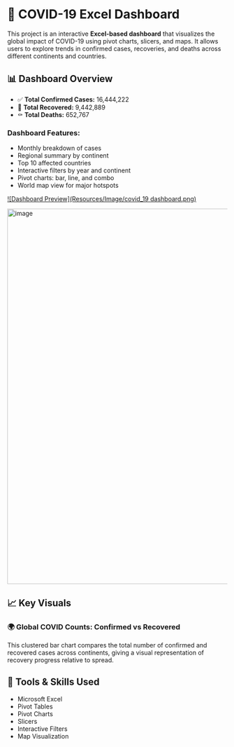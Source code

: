 # 🦠 COVID-19 Excel Dashboard
This project is an interactive **Excel-based dashboard** that visualizes the global impact of COVID-19 using pivot charts, slicers, and maps. It allows users to explore trends in confirmed cases, recoveries, and deaths across different continents and countries.


## 📊 Dashboard Overview

- ✅ **Total Confirmed Cases:** 16,444,222  
- 💉 **Total Recovered:** 9,442,889  
- ⚰️ **Total Deaths:** 652,767  

### Dashboard Features:
- Monthly breakdown of cases
- Regional summary by continent
- Top 10 affected countries
- Interactive filters by year and continent
- Pivot charts: bar, line, and combo
- World map view for major hotspots

[![Dashboard Preview](Resources/Image/covid_19 dashboard.png)](https://github.com/Mohit-kr-singh/Covid_19_Dashboard/blob/512174497f52f5199815d5c2754f45a884754900/Resources/Image/covid_19%20dashboard.png)

<img width="1887" height="857" alt="image" src="https://github.com/user-attachments/assets/b65cf753-d7a1-4764-8770-e030c4d0b2cc" />

## 📈 Key Visuals

### 🌍 Global COVID Counts: Confirmed vs Recovered

This clustered bar chart compares the total number of confirmed and recovered cases across continents, giving a visual representation of recovery progress relative to spread.



## 🧰 Tools & Skills Used

- Microsoft Excel  
- Pivot Tables  
- Pivot Charts  
- Slicers  
- Interactive Filters  
- Map Visualization  
